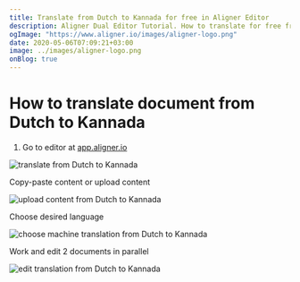 ```yaml
---
title: Translate from Dutch to Kannada for free in Aligner Editor
description: Aligner Dual Editor Tutorial. How to translate for free from Dutch to Kannada. Aligner is multilingual document management platform. 
ogImage: "https://www.aligner.io/images/aligner-logo.png"
date: 2020-05-06T07:09:21+03:00
image: ../images/aligner-logo.png
onBlog: true
---
```


# How to translate document from Dutch to Kannada

1. Go to editor at [app.aligner.io](https://app.aligner.io "Aligner App web page")

![translate from Dutch to Kannada](../aligner-blank-editor.png "translate from Dutch to Kannada")

Copy-paste content or upload content

![upload content from Dutch to Kannada](../aligner-uploaded-document.png "upload content from Dutch to Kannada")

Choose desired language

![choose machine translation from Dutch to Kannada](../aligner-language-dropdown.png "choose machine translation from Dutch to Kannada")

Work and edit 2 documents in parallel

![edit translation from Dutch to Kannada](../aligner-double-sitded-editor.png "edit translation from Dutch to Kannada")

